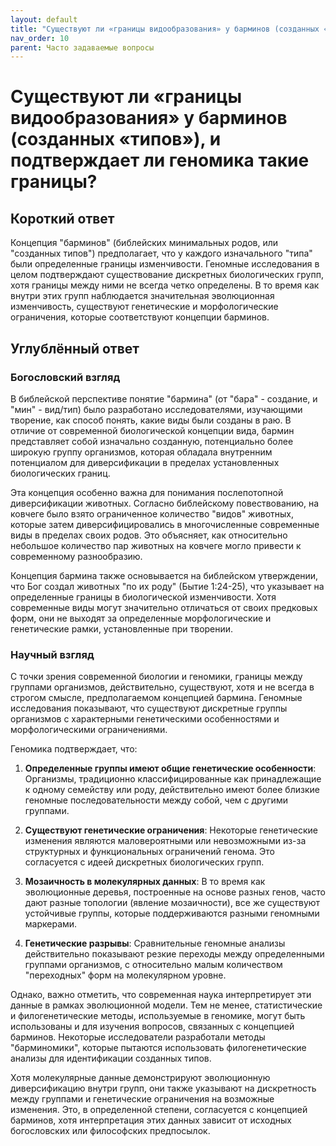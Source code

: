 ```yaml
---
layout: default
title: "Существуют ли «границы видообразования» у барминов (созданных «типов»), и подтверждает ли геномика такие границы?"
nav_order: 10
parent: Часто задаваемые вопросы
---
```


# Существуют ли «границы видообразования» у барминов (созданных «типов»), и подтверждает ли геномика такие границы?

## Короткий ответ

Концепция "барминов" (библейских минимальных родов, или "созданных типов") предполагает, что у каждого изначального "типа" были определенные границы изменчивости. Геномные исследования в целом подтверждают существование дискретных биологических групп, хотя границы между ними не всегда четко определены. В то время как внутри этих групп наблюдается значительная эволюционная изменчивость, существуют генетические и морфологические ограничения, которые соответствуют концепции барминов.

## Углублённый ответ

### Богословский взгляд

В библейской перспективе понятие "бармина" (от "бара" - создание, и "мин" - вид/тип) было разработано исследователями, изучающими творение, как способ понять, какие виды были созданы в раю. В отличие от современной биологической концепции вида, бармин представляет собой изначально созданную, потенциально более широкую группу организмов, которая обладала внутренним потенциалом для диверсификации в пределах установленных биологических границ.

Эта концепция особенно важна для понимания послепотопной диверсификации животных. Согласно библейскому повествованию, на ковчеге было взято ограниченное количество "видов" животных, которые затем диверсифицировались в многочисленные современные виды в пределах своих родов. Это объясняет, как относительно небольшое количество пар животных на ковчеге могло привести к современному разнообразию.

Концепция бармина также основывается на библейском утверждении, что Бог создал животных "по их роду" (Бытие 1:24-25), что указывает на определенные границы в биологической изменчивости. Хотя современные виды могут значительно отличаться от своих предковых форм, они не выходят за определенные морфологические и генетические рамки, установленные при творении.

### Научный взгляд

С точки зрения современной биологии и геномики, границы между группами организмов, действительно, существуют, хотя и не всегда в строгом смысле, предполагаемом концепцией бармина. Геномные исследования показывают, что существуют дискретные группы организмов с характерными генетическими особенностями и морфологическими ограничениями.

Геномика подтверждает, что:

1. **Определенные группы имеют общие генетические особенности**: Организмы, традиционно классифицированные как принадлежащие к одному семейству или роду, действительно имеют более близкие геномные последовательности между собой, чем с другими группами.

2. **Существуют генетические ограничения**: Некоторые генетические изменения являются маловероятными или невозможными из-за структурных и функциональных ограничений генома. Это согласуется с идеей дискретных биологических групп.

3. **Мозаичность в молекулярных данных**: В то время как эволюционные деревья, построенные на основе разных генов, часто дают разные топологии (явление мозаичности), все же существуют устойчивые группы, которые поддерживаются разными геномными маркерами.

4. **Генетические разрывы**: Сравнительные геномные анализы действительно показывают резкие переходы между определенными группами организмов, с относительно малым количеством "переходных" форм на молекулярном уровне.

Однако, важно отметить, что современная наука интерпретирует эти данные в рамках эволюционной модели. Тем не менее, статистические и филогенетические методы, используемые в геномике, могут быть использованы и для изучения вопросов, связанных с концепцией барминов. Некоторые исследователи разработали методы "барминомики", которые пытаются использовать филогенетические анализы для идентификации созданных типов.

Хотя молекулярные данные демонстрируют эволюционную диверсификацию внутри групп, они также указывают на дискретность между группами и генетические ограничения на возможные изменения. Это, в определенной степени, согласуется с концепцией барминов, хотя интерпретация этих данных зависит от исходных богословских или философских предпосылок.
